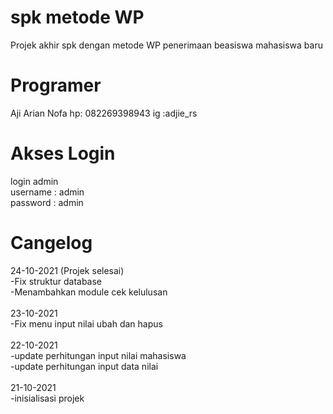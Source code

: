 # spk metode WP
Projek akhir spk dengan metode WP penerimaan beasiswa mahasiswa baru
<br/>

# Programer
Aji Arian Nofa
hp: 082269398943
ig :adjie_rs
<br/>

# Akses Login
login admin<br>
username : admin<br>
password : admin<br>

# Cangelog
24-10-2021 (Projek selesai) <br/>
-Fix struktur database<br/>
-Menambahkan module cek kelulusan<br/><br/>
23-10-2021 <br/>
-Fix menu input nilai ubah dan hapus <br/><br/>
22-10-2021 <br/>
-update perhitungan input nilai mahasiswa <br/>
-update perhitungan input data nilai <br/><br/>
21-10-2021 <br/>
-inisialisasi projek <br/><br/>



